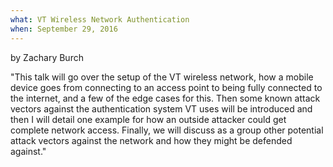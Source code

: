 ```yaml
---
what: VT Wireless Network Authentication
when: September 29, 2016
---
```

by Zachary Burch

"This talk will go over the setup of the VT wireless network, how a mobile device goes from connecting to an access point to being fully connected to the internet, and a few of the edge cases for this. Then some known attack vectors against the authentication system VT uses will be introduced and then I will detail one example for how an outside attacker could get complete network access. Finally, we will discuss as a group other potential attack vectors against the network and how they might be defended against."
